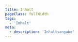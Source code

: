 ```yaml
---
title: Inhalt
pageClass: fullWidth
tags:
  - 'Inhalt'
meta:
  - description: 'Inhaltsangabe'
---
```


<div class="panel">

<ShowContents bereich="kata" beschreibung="Die Katas des Goju Ryu" />

<ShowContents bereich="kumite" beschreibung="Verschiedene Partnerformen und Wurftechniken" />

</div>